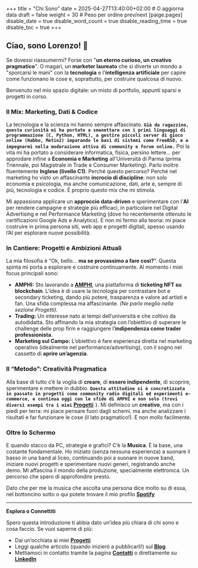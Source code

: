 +++
title = "Chi Sono"
date = 2025-04-27T13:40:00+02:00 # O aggiorna data
draft = false
weight = 30 # Peso per ordine prev/next
[paige.pages]
  disable_date = true
  disable_word_count = true
  disable_reading_time = true
  disable_toc = true
+++

## Ciao, sono Lorenzo! 👋

Se dovessi riassumermi? Forse con "**un eterno curioso, un creativo pragmatico**". O magari, un **marketer laureato** che si diverte un mondo a "sporcarsi le mani" con la **tecnologia** e l'**intelligenza artificiale** per capire come funzionano le cose e, soprattutto, per costruire qualcosa di nuovo.

Benvenuto nel mio spazio digitale: un misto di portfolio, appunti sparsi e progetti in corso.

### Il Mix: Marketing, Dati & Codice

La tecnologia e la scienza mi hanno sempre affascinato. **`Già da ragazzino, questa curiosità mi ha portato a smanettare con i primi linguaggi di programmazione (C, Python, HTML), a gestire piccoli server di gioco online (Habbo, Metin2) imparando le basi di sistemi come FreeBSD, e a impegnarmi nella moderazione attiva di community e forum online.`** Poi la vita mi ha portato a considerare informatica, fisica, persino lettere… per approdare infine a **Economia e Marketing** all'Università di Parma (prima Triennale, poi Magistrale in Trade e Consumer Marketing). Parlo inoltre fluentemente **Inglese (livello C1)**. Perché questo percorso? Perché nel marketing ho visto un affascinante **incrocio di discipline**: non solo economia e psicologia, ma anche comunicazione, dati, arte e, sempre di più, tecnologia e codice. È proprio questo mix che mi stimola.

Mi appassiona applicare un **approccio data-driven** e sperimentare con l'**AI** per rendere campagne e strategie più efficaci, in particolare nel Digital Advertising e nel Performance Marketing (dove ho recentemente ottenuto le certificazioni Google Ads e Analytics). E non mi fermo alla teoria: mi piace costruire in prima persona siti, web app e progetti digitali, spesso usando l’AI per esplorare nuove possibilità.

### In Cantiere: Progetti e Ambizioni Attuali

La mia filosofia è “Ok, bello… **ma se provassimo a fare così?**”. Questa spinta mi porta a esplorare e costruire continuamente. Al momento i miei focus principali sono:

* **AMPHI:** Sto lavorando a [**AMPHI**](/progetti/amphi/), una piattaforma di **ticketing NFT su blockchain**. L’idea è di usare la tecnologia per contrastare bot e secondary ticketing, dando più potere, trasparenza e valore ad artisti e fan. Una sfida complessa ma affascinante. *(Ne parlo meglio nella sezione Progetti)*.
* **Trading:** Un interesse nato ai tempi dell’università e che coltivo da autodidatta. Sto affinando la mia strategia con l’obiettivo di superare le challenge delle prop firm e raggiungere l’**indipendenza come trader professionista**.
* **Marketing sul Campo:** L’obiettivo è fare esperienza diretta nel marketing operativo (idealmente nel performance/advertising), con il sogno nel cassetto di **aprire un’agenzia**.

### Il “Metodo”: Creatività Pragmatica

Alla base di tutto c’è la voglia di **creare**, di **essere indipendente**, di scoprire, sperimentare e mettere in dubbio. **`Questa attitudine si è concretizzata in passato in progetti come community radio digitali ed esperimenti e-commerce, e continua oggi con le sfide di AMPHI e non solo (trovi diversi esempi tra i miei`** [**Progetti**](/progetti/) **`)`**. Mi definisco un **creativo**, ma con i piedi per terra: mi piace pensare fuori dagli schemi, ma anche analizzare i risultati e far funzionare le cose (il lato pragmatico!). E non mollo facilmente.

### Oltre lo Schermo

E quando stacco da PC, strategie e grafici? C’è la **Musica**. È la base, una costante fondamentale. Ho iniziato (senza nessuna esperienza) a suonare il basso in una band al liceo, continuando poi a suonare in nuove band, iniziare nuovi progetti e sperimentare nuovi generi, registrando anche demo. Mi affascina il mondo della produzione, specialmente elettronica. Un percorso che spero di approfondire presto. 

Dato che per me la musica che ascolta una persona dice molto su di essa, nel bottoncino sotto o qui potete trovare il mio profilo [**Spotify**](https://open.spotify.com/user/8231spvupmlhz640983icnslg)

---

**Esplora o Connettiti**

Spero questa introduzione ti abbia dato un’idea più chiara di chi sono e cosa faccio. Se vuoi saperne di più:

* Dai un’occhiata ai miei [**Progetti**](/progetti/)
* Leggi qualche articolo (quando inizierò a pubblicarli!) sul [**Blog**](/blog/)
* Mettiamoci in contatto tramite la pagina [**Contatti**](/contatti/) o direttamente su [**LinkedIn**](https://www.linkedin.com/in/lorenzo-caputo1202/)
